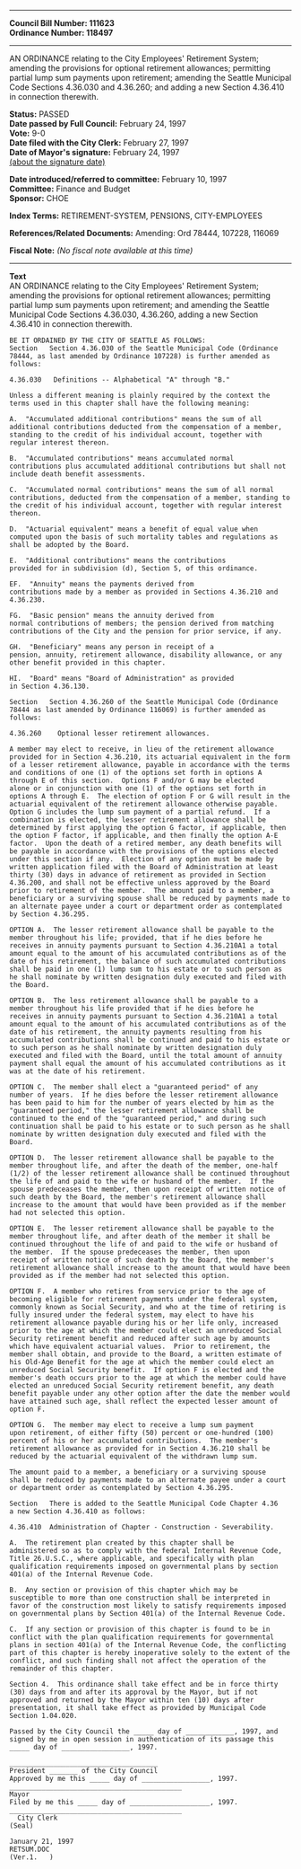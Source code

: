 * * * * *  
  
**Council Bill Number: [](#h0)[](#h2)111623**   
**Ordinance Number: 118497**  
  
* * * * *  
  
AN ORDINANCE relating to the City Employees' Retirement System; amending the provisions for optional retirement allowances; permitting partial lump sum payments upon retirement; amending the Seattle Municipal Code Sections 4.36.030 and 4.36.260; and adding a new Section 4.36.410 in connection therewith.  
  
**Status:** PASSED   
**Date passed by Full Council:** February 24, 1997   
**Vote:** 9-0   
**Date filed with the City Clerk:** February 27, 1997   
**Date of Mayor's signature:** February 24, 1997   
[(about the signature date)](/~public/approvaldate.htm)   
  
  
**Date introduced/referred to committee:** February 10, 1997   
**Committee:** Finance and Budget   
**Sponsor:** CHOE   
  
**Index Terms:** RETIREMENT-SYSTEM, PENSIONS, CITY-EMPLOYEES  
  
**References/Related Documents:** Amending: Ord 78444, 107228, 116069  
  
**Fiscal Note:** *(No fiscal note available at this time)*  
  
* * * * *  
  
**Text**  
    AN ORDINANCE relating to the City Employees' Retirement System;  
    amending the provisions for optional retirement allowances; permitting  
    partial lump sum payments upon retirement; and amending the Seattle  
    Municipal Code Sections 4.36.030, 4.36.260, adding a new Section  
    4.36.410 in connection therewith.  
  
    BE IT ORDAINED BY THE CITY OF SEATTLE AS FOLLOWS:  
    Section   Section 4.36.030 of the Seattle Municipal Code (Ordinance  
    78444, as last amended by Ordinance 107228) is further amended as  
    follows:  
  
    4.36.030   Definitions -- Alphabetical "A" through "B."  
  
    Unless a different meaning is plainly required by the context the  
    terms used in this chapter shall have the following meaning:  
  
    A.  "Accumulated additional contributions" means the sum of all  
    additional contributions deducted from the compensation of a member,  
    standing to the credit of his individual account, together with  
    regular interest thereon.  
  
    B.  "Accumulated contributions" means accumulated normal  
    contributions plus accumulated additional contributions but shall not  
    include death benefit assessments.  
  
    C.  "Accumulated normal contributions" means the sum of all normal  
    contributions, deducted from the compensation of a member, standing to  
    the credit of his individual account, together with regular interest  
    thereon.  
  
    D.  "Actuarial equivalent" means a benefit of equal value when  
    computed upon the basis of such mortality tables and regulations as  
    shall be adopted by the Board.  
  
    E.  "Additional contributions" means the contributions  
    provided for in subdivision (d), Section 5, of this ordinance.  
  
    EF.  "Annuity" means the payments derived from  
    contributions made by a member as provided in Sections 4.36.210 and  
    4.36.230.  
  
    FG.  "Basic pension" means the annuity derived from  
    normal contributions of members; the pension derived from matching  
    contributions of the City and the pension for prior service, if any.  
  
    GH.  "Beneficiary" means any person in receipt of a  
    pension, annuity, retirement allowance, disability allowance, or any  
    other benefit provided in this chapter.  
  
    HI.  "Board" means "Board of Administration" as provided  
    in Section 4.36.130.  
  
    Section   Section 4.36.260 of the Seattle Municipal Code (Ordinance  
    78444 as last amended by Ordinance 116069) is further amended as  
    follows:  
  
    4.36.260    Optional lesser retirement allowances.  
  
    A member may elect to receive, in lieu of the retirement allowance  
    provided for in Section 4.36.210, its actuarial equivalent in the form  
    of a lesser retirement allowance, payable in accordance with the terms  
    and conditions of one (1) of the options set forth in options A  
    through E of this section.  Options F and/or G may be elected  
    alone or in conjunction with one (1) of the options set forth in  
    options A through E.  The election of option F or G will result in the  
    actuarial equivalent of the retirement allowance otherwise payable.  
    Option G includes the lump sum payment of a partial refund.  If a  
    combination is elected, the lesser retirement allowance shall be  
    determined by first applying the option G factor, if applicable, then  
    the option F factor, if applicable, and then finally the option A-E  
    factor.  Upon the death of a retired member, any death benefits will  
    be payable in accordance with the provisions of the options elected  
    under this section if any.  Election of any option must be made by  
    written application filed with the Board of Administration at least  
    thirty (30) days in advance of retirement as provided in Section  
    4.36.200, and shall not be effective unless approved by the Board  
    prior to retirement of the member.  The amount paid to a member, a  
    beneficiary or a surviving spouse shall be reduced by payments made to  
    an alternate payee under a court or department order as contemplated  
    by Section 4.36.295.  
  
    OPTION A.  The lesser retirement allowance shall be payable to the  
    member throughout his life; provided, that if he dies before he  
    receives in annuity payments pursuant to Section 4.36.210A1 a total  
    amount equal to the amount of his accumulated contributions as of the  
    date of his retirement, the balance of such accumulated contributions  
    shall be paid in one (1) lump sum to his estate or to such person as  
    he shall nominate by written designation duly executed and filed with  
    the Board.  
  
    OPTION B.  The less retirement allowance shall be payable to a  
    member throughout his life provided that if he dies before he  
    receives in annuity payments pursuant to Section 4.36.210A1 a total  
    amount equal to the amount of his accumulated contributions as of the  
    date of his retirement, the annuity payments resulting from his  
    accumulated contributions shall be continued and paid to his estate or  
    to such person as he shall nominate by written designation duly  
    executed and filed with the Board, until the total amount of annuity  
    payment shall equal the amount of his accumulated contributions as it  
    was at the date of his retirement.  
  
    OPTION C.  The member shall elect a "guaranteed period" of any  
    number of years.  If he dies before the lesser retirement allowance  
    has been paid to him for the number of years elected by him as the  
    "guaranteed period," the lesser retirement allowance shall be  
    continued to the end of the "guaranteed period," and during such  
    continuation shall be paid to his estate or to such person as he shall  
    nominate by written designation duly executed and filed with the  
    Board.  
  
    OPTION D.  The lesser retirement allowance shall be payable to the  
    member throughout life, and after the death of the member, one-half  
    (1/2) of the lesser retirement allowance shall be continued throughout  
    the life of and paid to the wife or husband of the member.  If the  
    spouse predeceases the member, then upon receipt of written notice of  
    such death by the Board, the member's retirement allowance shall  
    increase to the amount that would have been provided as if the member  
    had not selected this option.  
  
    OPTION E.  The lesser retirement allowance shall be payable to the  
    member throughout life, and after death of the member it shall be  
    continued throughout the life of and paid to the wife or husband of  
    the member.  If the spouse predeceases the member, then upon  
    receipt of written notice of such death by the Board, the member's  
    retirement allowance shall increase to the amount that would have been  
    provided as if the member had not selected this option.  
  
    OPTION F.  A member who retires from service prior to the age of  
    becoming eligible for retirement payments under the federal system,  
    commonly known as Social Security, and who at the time of retiring is  
    fully insured under the federal system, may elect to have his  
    retirement allowance payable during his or her life only, increased  
    prior to the age at which the member could elect an unreduced Social  
    Security retirement benefit and reduced after such age by amounts  
    which have equivalent actuarial values.  Prior to retirement, the  
    member shall obtain, and provide to the Board, a written estimate of  
    his Old-Age Benefit for the age at which the member could elect an  
    unreduced Social Security benefit.  If option F is elected and the  
    member's death occurs prior to the age at which the member could have  
    elected an unreduced Social Security retirement benefit, any death  
    benefit payable under any other option after the date the member would  
    have attained such age, shall reflect the expected lesser amount of  
    option F.  
  
    OPTION G.  The member may elect to receive a lump sum payment  
    upon retirement, of either fifty (50) percent or one-hundred (100)  
    percent of his or her accumulated contributions.  The member's  
    retirement allowance as provided for in Section 4.36.210 shall be  
    reduced by the actuarial equivalent of the withdrawn lump sum.  
  
    The amount paid to a member, a beneficiary or a surviving spouse  
    shall be reduced by payments made to an alternate payee under a court  
    or department order as contemplated by Section 4.36.295.  
  
    Section   There is added to the Seattle Municipal Code Chapter 4.36  
    a new Section 4.36.410 as follows:  
  
    4.36.410  Administration of Chapter - Construction - Severability.  
  
    A.  The retirement plan created by this chapter shall be  
    administered so as to comply with the federal Internal Revenue Code,  
    Title 26.U.S.C., where applicable, and specifically with plan  
    qualification requirements imposed on governmental plans by section  
    401(a) of the Internal Revenue Code.  
  
    B.  Any section or provision of this chapter which may be  
    susceptible to more than one construction shall be interpreted in  
    favor of the construction most likely to satisfy requirements imposed  
    on governmental plans by Section 401(a) of the Internal Revenue Code.  
  
    C.  If any section or provision of this chapter is found to be in  
    conflict with the plan qualification requirements for governmental  
    plans in section 401(a) of the Internal Revenue Code, the conflicting  
    part of this chapter is hereby inoperative solely to the extent of the  
    conflict, and such finding shall not affect the operation of the  
    remainder of this chapter.  
  
    Section 4.  This ordinance shall take effect and be in force thirty  
    (30) days from and after its approval by the Mayor, but if not  
    approved and returned by the Mayor within ten (10) days after  
    presentation, it shall take effect as provided by Municipal Code  
    Section 1.04.020.  
  
    Passed by the City Council the _____ day of ____________, 1997, and  
    signed by me in open session in authentication of its passage this  
    _____ day of _________________, 1997.  
  
    _____________________________________  
    President _______ of the City Council  
    Approved by me this _____ day of _________________, 1997.  
    ___________________________________________  
    Mayor  
    Filed by me this _____ day of ____________________, 1997.  
    ___________________________________________  
      City Clerk  
    (Seal)  
  
    January 21, 1997  
    RETSUM.DOC  
    (Ver.1.   )  
